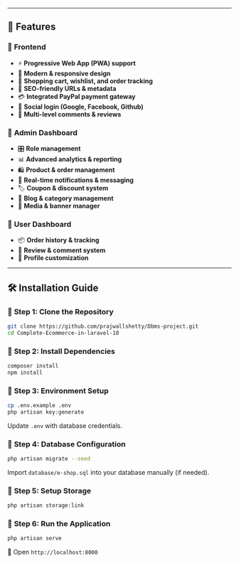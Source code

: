 
---

## 🌟 Features

### 🔹 **Frontend**
- ⚡ **Progressive Web App (PWA) support**
- 🎨 **Modern & responsive design**
- 🛒 **Shopping cart, wishlist, and order tracking**
- 🔎 **SEO-friendly URLs & metadata**
- 💳 **Integrated PayPal payment gateway**
- 📢 **Social login (Google, Facebook, Github)**
- 💬 **Multi-level comments & reviews**

### 🔹 **Admin Dashboard**
- 🎛️ **Role management**
- 📊 **Advanced analytics & reporting**
- 🛍️ **Product & order management**
- 🔔 **Real-time notifications & messaging**
- 🏷️ **Coupon & discount system**
- 📰 **Blog & category management**
- 📸 **Media & banner manager**

### 🔹 **User Dashboard**
- 📦 **Order history & tracking**
- 💬 **Review & comment system**
- 🔧 **Profile customization**

---

## 🛠️ Installation Guide

### 🔹 **Step 1: Clone the Repository**
```sh
git clone https://github.com/prajwallshetty/Dbms-project.git
cd Complete-Ecommerce-in-laravel-10
```

### 🔹 **Step 2: Install Dependencies**
```sh
composer install
npm install
```

### 🔹 **Step 3: Environment Setup**
```sh
cp .env.example .env
php artisan key:generate
```
Update `.env` with database credentials.

### 🔹 **Step 4: Database Configuration**
```sh
php artisan migrate --seed
```
Import `database/e-shop.sql` into your database manually (if needed).

### 🔹 **Step 5: Setup Storage**
```sh
php artisan storage:link
```

### 🔹 **Step 6: Run the Application**
```sh
php artisan serve
```
🔗 Open `http://localhost:8000`
